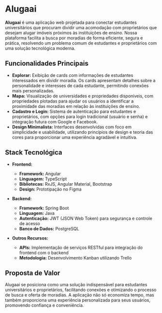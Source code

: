 # Alugaai

**Alugaai** é uma aplicação web projetada para conectar estudantes universitários que procuram dividir uma acomodação com proprietários que desejam alugar imóveis próximos às instituições de ensino. Nossa plataforma facilita a busca por moradias de forma eficiente, segura e prática, resolvendo um problema comum de estudantes e proprietários com uma solução tecnológica moderna.

## Funcionalidades Principais

- **Explorar:** Exibição de cards com informações de estudantes interessados em dividir moradia. Os cards apresentam detalhes sobre a personalidade e interesses de cada estudante, permitindo conexões mais personalizadas.
- **Mapa:** Visualização de universidades e propriedades disponíveis, com propriedades plotadas para ajudar os usuários a identificar a proximidade das moradias em relação às instituições de ensino.
- **Cadastro e Login:** Sistema de autenticação para estudantes e proprietários, com opções para login tradicional (usuário e senha) e integração futura com Google e Facebook.
- **Design Minimalista:** Interfaces desenvolvidas com foco em simplicidade e usabilidade, utilizando princípios de design e teoria das cores para proporcionar uma experiência agradável e intuitiva.

## Stack Tecnológica

- **Frontend:**  
  - **Framework:** Angular  
  - **Linguagem:** TypeScript  
  - **Bibliotecas:** RxJS, Angular Material, Bootstrap  
  - **Design:** Prototipação no Figma

- **Backend:**  
  - **Framework:** Spring Boot  
  - **Linguagem:** Java  
  - **Autenticação:** JWT (JSON Web Token) para segurança e controle de acesso  
  - **Banco de Dados:** PostgreSQL  

- **Outros Recursos:**  
  - **APIs:** Implementação de serviços RESTful para integração do frontend com o backend  
  - **Metodologia:** Desenvolvimento Kanban utilizando Trello 

## Proposta de Valor

Alugaai se posiciona como uma solução indispensável para estudantes universitários e proprietários, facilitando conexões e otimizando o processo de busca e oferta de moradias. A aplicação não só economiza tempo, mas também proporciona uma experiência personalizada para seus usuários, promovendo confiança e conveniência.
